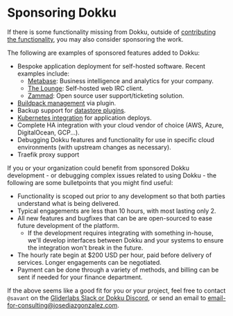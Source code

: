 # Sponsoring Dokku

If there is some functionality missing from Dokku, outside of [contributing the functionality](/CONTRIBUTING.md), you may also consider sponsoring the work.

The following are examples of sponsored features added to Dokku:

- Bespoke application deployment for self-hosted software. Recent examples include:
  - [Metabase](https://metabase.com/): Business intelligence and analytics for your company.
  - [The Lounge](https://thelounge.chat/): Self-hosted web IRC client.
  - [Zammad](https://zammad.org/): Open source user support/ticketing solution.
- [Buildpack management](https://github.com/dokku/dokku/issues/3256) via plugin.
- Backup support for [datastore plugins](https://github.com/dokku/dokku-postgres/pull/86).
- [Kubernetes integration](https://github.com/dokku/dokku-scheduler-kubernetes) for application deploys.
- Complete HA integration with your cloud vendor of choice (AWS, Azure, DigitalOcean, GCP...).
- Debugging Dokku features and functionality for use in specific cloud environments (with upstream changes as necessary).
- Traefik proxy support

If you or your organization could benefit from sponsored Dokku development - or debugging complex issues related to using Dokku - the following are some bulletpoints that you might find useful:

- Functionality is scoped out prior to any development so that both parties understand what is being delivered.
- Typical engagements are less than 10 hours, with most lasting only 2.
- All new features and bugfixes that can be are open-sourced to ease future development of the platform.
  - If the development requires integrating with something in-house, we'll develop interfaces between Dokku and your systems to ensure the integration won't break in the future.
- The hourly rate begin at $200 USD per hour, paid before delivery of services. Longer engagements can be negotiated.
- Payment can be done through a variety of methods, and billing can be sent if needed for your finance department.

If the above seems like a good fit for you or your project, feel free to contact `@savant` on the [Gliderlabs Slack or Dokku Discord](https://dokku.com/docs/getting-started/where-to-get-help/#monitored-locations), or send an email to [email-for-consulting@josediazgonzalez.com](mailto:email-for-consulting@josediazgonzalez.com).
